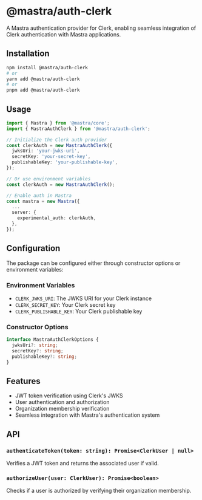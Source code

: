 # @mastra/auth-clerk

A Mastra authentication provider for Clerk, enabling seamless integration of Clerk authentication with Mastra applications.

## Installation

```bash
npm install @mastra/auth-clerk
# or
yarn add @mastra/auth-clerk
# or
pnpm add @mastra/auth-clerk
```

## Usage

```typescript
import { Mastra } from '@mastra/core';
import { MastraAuthClerk } from '@mastra/auth-clerk';

// Initialize the Clerk auth provider
const clerkAuth = new MastraAuthClerk({
  jwksUri: 'your-jwks-uri',
  secretKey: 'your-secret-key',
  publishableKey: 'your-publishable-key',
});

// Or use environment variables
const clerkAuth = new MastraAuthClerk();

// Enable auth in Mastra
const mastra = new Mastra({
  ...
  server: {
    experimental_auth: clerkAuth,
  },
});
```

## Configuration

The package can be configured either through constructor options or environment variables:

### Environment Variables

- `CLERK_JWKS_URI`: The JWKS URI for your Clerk instance
- `CLERK_SECRET_KEY`: Your Clerk secret key
- `CLERK_PUBLISHABLE_KEY`: Your Clerk publishable key

### Constructor Options

```typescript
interface MastraAuthClerkOptions {
  jwksUri?: string;
  secretKey?: string;
  publishableKey?: string;
}
```

## Features

- JWT token verification using Clerk's JWKS
- User authentication and authorization
- Organization membership verification
- Seamless integration with Mastra's authentication system

## API

### `authenticateToken(token: string): Promise<ClerkUser | null>`

Verifies a JWT token and returns the associated user if valid.

### `authorizeUser(user: ClerkUser): Promise<boolean>`

Checks if a user is authorized by verifying their organization membership.
